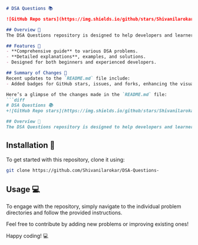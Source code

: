 ```markdown
# DSA Questions 📚

![GitHub Repo stars](https://img.shields.io/github/stars/Shivanilarokar/DSA-Questions-) ![GitHub issues](https://img.shields.io/github/issues/Shivanilarokar/DSA-Questions-) ![GitHub forks](https://img.shields.io/github/forks/Shivanilarokar/DSA-Questions-)

## Overview 🌟
The DSA Questions repository is designed to help developers and learners tackle various Data Structures and Algorithms (DSA) challenges. Each problem is structured to promote understanding and skill enhancement.

## Features 🚀
- **Comprehensive guide** to various DSA problems.
- **Detailed explanations**, examples, and solutions.
- Designed for both beginners and experienced developers.

## Summary of Changes 📝
Recent updates to the `README.md` file include:
- Added badges for GitHub stars, issues, and forks, enhancing the visual appeal and providing quick metrics about the repository.

Here’s a glimpse of the changes made in the `README.md` file:
```diff
# DSA Questions 📚
+![GitHub Repo stars](https://img.shields.io/github/stars/Shivanilarokar/DSA-Questions-) ![GitHub issues](https://img.shields.io/github/issues/Shivanilarokar/DSA-Questions-) ![GitHub forks](https://img.shields.io/github/forks/Shivanilarokar/DSA-Questions-)

## Overview 🌟
The DSA Questions repository is designed to help developers and learners tackle various Data Structures and Algorithms (DSA) challenges. Each problem is structured to promote understanding and skill enhancement.
```

## Installation 🔧
To get started with this repository, clone it using:
```bash
git clone https://github.com/Shivanilarokar/DSA-Questions-
```

## Usage 💻
To engage with the repository, simply navigate to the individual problem directories and follow the provided instructions.

Feel free to contribute by adding new problems or improving existing ones! 

Happy coding! 💻
```